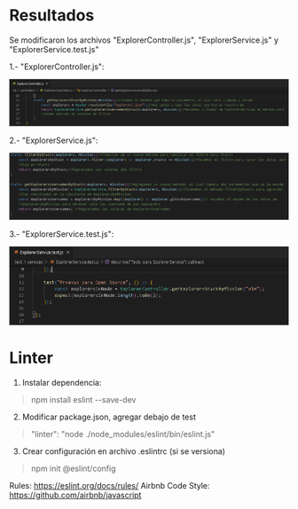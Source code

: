 # Resultados
Se modificaron los archivos "ExplorerController.js", "ExplorerService.js" y "ExplorerService.test.js"

1.- "ExplorerController.js":

![Screenshot](https://github.com/FelipeReyesMi/Fizzbuzz-/blob/master/imagenes/explorerController.png)

2.- "ExplorerService.js":

![Screenshot](https://github.com/FelipeReyesMi/Fizzbuzz-/blob/master/imagenes/explorerServices.png)

3.- "ExplorerService.test.js":

![Screenshot](https://github.com/FelipeReyesMi/Fizzbuzz-/blob/master/imagenes/test.png)


# Linter

1. Instalar dependencia:

> npm install eslint --save-dev

2. Modificar package.json, agregar debajo de test

> "linter": "node ./node_modules/eslint/bin/eslint.js"

3. Crear configuración en archivo .eslintrc (si se versiona)

> npm init @eslint/config

Rules: https://eslint.org/docs/rules/
Airbnb Code Style: https://github.com/airbnb/javascript
